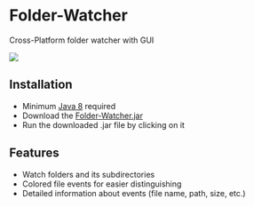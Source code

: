 # Folder-Watcher
Cross-Platform folder watcher with GUI

![](https://user-images.githubusercontent.com/59899645/136283343-a13822ff-766a-45e3-8e99-c7dfb3c3d0da.png)

## Installation
 - Minimum [Java 8]() required
 - Download the [Folder-Watcher.jar](Folder-Watcher.jar)
 - Run the downloaded .jar file by clicking on it

## Features
 - Watch folders and its subdirectories
 - Colored file events for easier distinguishing
 - Detailed information about events (file name, path, size, etc.)

